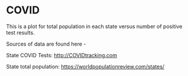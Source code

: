 # COVID

This is a plot for total population in each state versus number of positive test results.

Sources of data are found here -

State COVID Tests: http://COVIDtracking.com

State total population: https://worldpopulationreview.com/states/

